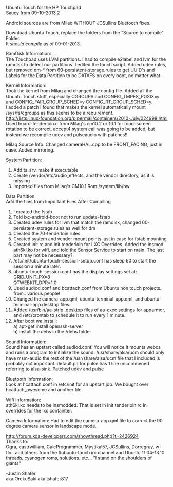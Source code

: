 Ubuntu Touch for the HP Touchpad<br>
Saucy from 09-10-2013.2<br>

Android sources are from Milaq WITHOUT JCSullins Bluetooth fixes.

Download Ubuntu Touch, replace the folders from the "Source to compile" Folder.<br>
It *should compile* as of 09-01-2013.

RamDisk Information:<br>
The Touchpad uses LVM partitions. I had to compile e2label and lvm for the ramdisk to detect our partitions. I edited the touch script. Added udev rules, but removed dm-* from 60-persistent-storage.rules to get UUID's and Labels for the Data Partition to be DATAFS on every boot, no matter what.

Kernel Information:<br>
Took the kernel from Milaq and changed the config file. Added all the Ubuntu Touch stuff, especially CGROUPS and CONFIG_TMPFS_POSIX=y and CONFIG_FAIR_GROUP_SCHED=y CONFIG_RT_GROUP_SCHED=y..<br>
I added a patch I found that makes the kernel automatically mount /sys/fs/cgroups as this seems to be a requirement.<br>
http://lists.linux-foundation.org/pipermail/containers/2010-July/024998.html<br>
Used board-tenderloin.c from Milaq's cm10.2 or 10.1 for touchscreen rotation to be correct.
accept4 system call was going to be added, but instead we recompile udev and pulseaudio with patches!!<br>

Milaq Source Info:
Changed cameraHAL.cpp to be FRONT_FACING, just in case. Added mirroring.

System Partition:<br>
1. Add ts_srv, make it executable<br>
2. Create /vendor/etc/audio_effects, and the vendor directory, as it is missing<br>
3. Imported files from Milaq's CM10.1 Rom /system/lib/hw<br>

Data Partition<br>
Add the files from Important Files After Compiling<br>
1. I created the fstab<br>
2. Told lxc-android-boot not to run update-fstab<br>
3. Created udev rules for lvm that match the ramdisk, changed 60-persistent-storage.rules as well for dm<br>
4. Created the 70-tenderloin.rules<br>
5. Created system and vendor mount points just in case for fstab mounting<br>
6. Created init.rc and init.tenderloin for LXC Overrides. Added the insmod ath6kl.ko for wifi, and told the Sensor Service to start on main. The last part may not be necessary?<br>
7. /etc/init/ubuntu-touch-session-setup.conf has sleep 60 to start the session a minute later.<br>
8. ubuntu-touch-session.conf has the display settings set at:<br>
  GRID_UNIT_PX=8<br>
  QTWEBKIT_DPR=1.0<br>
9. Used audiod.conf and bcattach.conf from Ubuntu non touch projects.. from.. various people!<br>
10. Changed the camera-app.qml, ubuntu-terminal-app.qml, and ubuntu-terminal-app.desktop files.<br>
11. Added /usr/bin/aa-strip .desktop files of aa-exec settings for apparmor, and /etc/crontab to schedule it to run every 1 minute.<br>
12. After boot we install:<br>
a) apt-get install openssh-server<br>
b) install the debs in the /debs folder<br>

Sound Information:<br>
Sound has an upstart called audiod.conf. You will notice it mounts webos and runs a program to initialize the sound. /usr/share/alsa/ucm should only have msm-audio the rest of the /usr/share/alsa/ucm file that I included is probably not important. default.pa for pulse has 1 line uncommened referring to alsa-sink.
Patched udev and pulse<br>

Bluetooth Information:<br>
Look at hcattach.conf in /etc/init for an upstart job. We bought over hcattach_awesome and another file.

Wifi Information:<br>
ath6kl.ko needs to be insmodded. That is set in init.tenderloin.rc in overrides for the lxc containter.

Camera Information:
Had to edit the camera-app.qml file to correct the 90 degree camera sensor in landscape mode.

http://forum.xda-developers.com/showthread.php?t=2426924<br>
Thanks to:<br>
Ogra, castrwilliam, CalcProgrammer, Mystikal57, JCSullins, Dorregray, w-flo.. and others from the #ubuntu-touch irc channel and Ubuntu 11.04-13.10 threads, cyanogen roms, solutions. etc... "I stand on the shoulders of giants"<br>

-Justin Shafer<br>
aka OrokuSaki aka jshafer817
